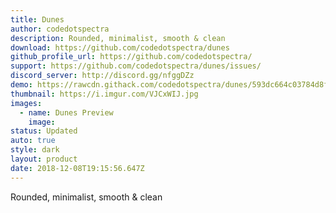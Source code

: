 ```yaml
---
title: Dunes
author: codedotspectra
description: Rounded, minimalist, smooth & clean
download: https://github.com/codedotspectra/dunes
github_profile_url: https://github.com/codedotspectra/
support: https://github.com/codedotspectra/dunes/issues/
discord_server: http://discord.gg/nfggDZz
demo: https://rawcdn.githack.com/codedotspectra/dunes/593dc664c03784d8f50565c976ff8206154ad8c0/dunes.theme.css
thumbnail: https://i.imgur.com/VJCxWIJ.jpg
images:
  - name: Dunes Preview
    image:
status: Updated
auto: true
style: dark
layout: product
date: 2018-12-08T19:15:56.647Z
---
```

Rounded, minimalist, smooth & clean